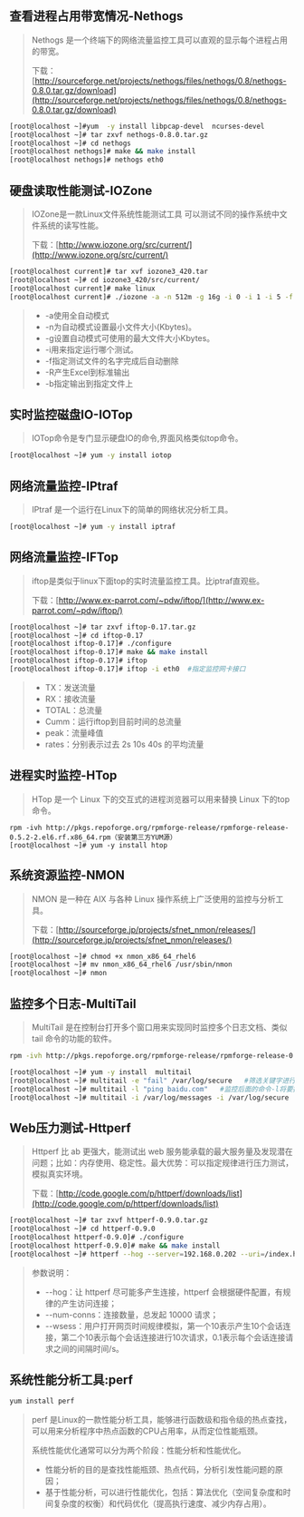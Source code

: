 ## 查看进程占用带宽情况-Nethogs

> Nethogs 是一个终端下的网络流量监控工具可以直观的显示每个进程占用的带宽。
>
> 下载：[http://sourceforge.net/projects/nethogs/files/nethogs/0.8/nethogs-0.8.0.tar.gz/download](http://sourceforge.net/projects/nethogs/files/nethogs/0.8/nethogs-0.8.0.tar.gz/download)

```bash
[root@localhost ~]#yum  -y install libpcap-devel  ncurses-devel
[root@localhost ~]# tar zxvf nethogs-0.8.0.tar.gz
[root@localhost ~]# cd nethogs
[root@localhost nethogs]# make && make install
[root@localhost nethogs]# nethogs eth0
```

## 硬盘读取性能测试-IOZone

> IOZone是一款Linux文件系统性能测试工具 可以测试不同的操作系统中文件系统的读写性能。
>
> 下载：[http://www.iozone.org/src/current/](http://www.iozone.org/src/current/)

```bash
[root@localhost current]# tar xvf iozone3_420.tar
[root@localhost ~]# cd iozone3_420/src/current/
[root@localhost current]# make linux
[root@localhost current]# ./iozone -a -n 512m -g 16g -i 0 -i 1 -i 5 -f /mnt/iozone -Rb ./iozone.xls
```

> * -a使用全自动模式
> * -n为自动模式设置最小文件大小(Kbytes)。
> * -g设置自动模式可使用的最大文件大小Kbytes。
> * -i用来指定运行哪个测试。
> * -f指定测试文件的名字完成后自动删除
> * -R产生Excel到标准输出
> * -b指定输出到指定文件上

## 实时监控磁盘IO-IOTop

> IOTop命令是专门显示硬盘IO的命令,界面风格类似top命令。

```bash
[root@localhost ~]# yum -y install iotop
```

## 网络流量监控-IPtraf

> IPtraf 是一个运行在Linux下的简单的网络状况分析工具。

```bash
[root@localhost ~]# yum -y install iptraf
```

## 网络流量监控-IFTop

> iftop是类似于linux下面top的实时流量监控工具。比iptraf直观些。
>
> 下载：[http://www.ex-parrot.com/~pdw/iftop/](http://www.ex-parrot.com/~pdw/iftop/)

```bash
[root@localhost ~]# tar zxvf iftop-0.17.tar.gz
[root@localhost ~]# cd iftop-0.17 
[root@localhost iftop-0.17]# ./configure
[root@localhost iftop-0.17]# make && make install
[root@localhost iftop-0.17]# iftop 
[root@localhost iftop-0.17]# iftop -i eth0  #指定监控网卡接口
```

> * TX：发送流量
> * RX：接收流量
> * TOTAL：总流量
> * Cumm：运行iftop到目前时间的总流量
> * peak：流量峰值
> * rates：分别表示过去 2s 10s 40s 的平均流量

## 进程实时监控-HTop

> HTop 是一个 Linux 下的交互式的进程浏览器可以用来替换 Linux 下的top命令。

```
rpm -ivh http://pkgs.repoforge.org/rpmforge-release/rpmforge-release-0.5.2-2.el6.rf.x86_64.rpm（安装第三方YUM源）
[root@localhost ~]# yum -y install htop
```

## 系统资源监控-NMON

> NMON 是一种在 AIX 与各种 Linux 操作系统上广泛使用的监控与分析工具。
>
> 下载：[http://sourceforge.jp/projects/sfnet_nmon/releases/](http://sourceforge.jp/projects/sfnet_nmon/releases/)

```bash
[root@localhost ~]# chmod +x nmon_x86_64_rhel6
[root@localhost ~]# mv nmon_x86_64_rhel6 /usr/sbin/nmon
[root@localhost ~]# nmon
```

## 监控多个日志-MultiTail

> MultiTail 是在控制台打开多个窗口用来实现同时监控多个日志文档、类似 tail 命令的功能的软件。

```bash
rpm -ivh http://pkgs.repoforge.org/rpmforge-release/rpmforge-release-0.5.2-2.el6.rf.x86_64.rpm （安装第三方YUM源）

[root@localhost ~]# yum -y install  multitail
[root@localhost ~]# multitail -e "fail" /var/log/secure   #筛选关键字进行监控
[root@localhost ~]# multitail -l "ping baidu.com"   #监控后面的命令-l将要执行的命令
[root@localhost ~]# multitail -i /var/log/messages -i /var/log/secure   #-i指定一个文件名
```

## Web压力测试-Httperf

> Httperf 比 ab 更强大，能测试出 web 服务能承载的最大服务量及发现潜在问题；比如：内存使用、稳定性。最大优势：可以指定规律进行压力测试，模拟真实环境。
>
> 下载：[http://code.google.com/p/httperf/downloads/list](http://code.google.com/p/httperf/downloads/list)

```bash
[root@localhost ~]# tar zxvf httperf-0.9.0.tar.gz
[root@localhost ~]# cd httperf-0.9.0
[root@localhost httperf-0.9.0]# ./configure
[root@localhost httperf-0.9.0]# make && make install
[root@localhost ~]# httperf --hog --server=192.168.0.202 --uri=/index.html --num-conns=10000 --wsess=10,10,0.1
```

> 参数说明：
>
> * --hog：让 httperf 尽可能多产生连接，httperf 会根据硬件配置，有规律的产生访问连接；
> * --num-conns：连接数量，总发起 10000 请求；
> * --wsess：用户打开网页时间规律模拟，第一个10表示产生10个会话连接，第二个10表示每个会话连接进行10次请求，0.1表示每个会话连接请求之间的间隔时间/s。

## 系统性能分析工具:perf

```bash
yum install perf
```

> perf 是Linux的一款性能分析工具，能够进行函数级和指令级的热点查找，可以用来分析程序中热点函数的CPU占用率，从而定位性能瓶颈。
>
> 系统性能优化通常可以分为两个阶段：性能分析和性能优化。
>
> * 性能分析的目的是查找性能瓶颈、热点代码，分析引发性能问题的原因；
> * 基于性能分析，可以进行性能优化，包括：算法优化（空间复杂度和时间复杂度的权衡）和代码优化（提高执行速度、减少内存占用）。

